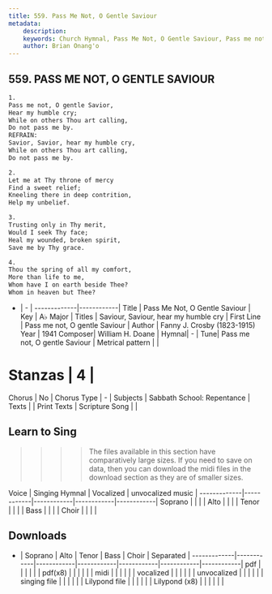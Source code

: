 ```yaml
---
title: 559. Pass Me Not, O Gentle Saviour
metadata:
    description: 
    keywords: Church Hymnal, Pass Me Not, O Gentle Saviour, Pass me not, O gentle Saviour, Saviour, Saviour, hear my humble cry
    author: Brian Onang'o
---
```



## 559. PASS ME NOT, O GENTLE SAVIOUR

```txt
1.
Pass me not, O gentle Savior, 
Hear my humble cry; 
While on others Thou art calling, 
Do not pass me by. 
REFRAIN:
Savior, Savior, hear my humble cry, 
While on others Thou art calling, 
Do not pass me by. 

2.
Let me at Thy throne of mercy 
Find a sweet relief; 
Kneeling there in deep contrition, 
Help my unbelief. 

3.
Trusting only in Thy merit, 
Would I seek Thy face; 
Heal my wounded, broken spirit, 
Save me by Thy grace. 

4.
Thou the spring of all my comfort, 
More than life to me, 
Whom have I on earth beside Thee? 
Whom in heaven but Thee?
```

- |   -  |
-------------|------------|
Title | Pass Me Not, O Gentle Saviour |
Key | A♭ Major |
Titles | Saviour, Saviour, hear my humble cry |
First Line | Pass me not, O gentle Saviour |
Author | Fanny J. Crosby (1823-1915)
Year | 1941
Composer| William H. Doane |
Hymnal|  - |
Tune| Pass me not, O gentle Saviour |
Metrical pattern | |
# Stanzas | 4 |
Chorus | No |
Chorus Type | - |
Subjects | Sabbath School: Repentance |
Texts |  |
Print Texts | 
Scripture Song |  |
  
## Learn to Sing

>>>> The files available in this section have comparatively large sizes. If you need to save on data, then you can download the midi files in the download section as they are of smaller sizes.

Voice |  Singing Hymnal | Vocalized | unvocalized music |
-------------|------------|------------|------------|------------|
Soprano | | | |
Alto | | | |
Tenor | | | |
Bass | | | |
Choir | | | |

## Downloads

- |  Soprano | Alto | Tenor | Bass | Choir | Separated |
-------------|------------|------------|------------|------------|------------|------------|
pdf | | | | | |
pdf(x8) | | | | | |
midi | | | | | |
vocalized | | | | | |
unvocalized | | | | | |
singing file | | | | | |
Lilypond file | | | | | |
Lilypond (x8) | | | | | |
  